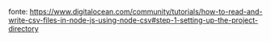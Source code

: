 fonte: https://www.digitalocean.com/community/tutorials/how-to-read-and-write-csv-files-in-node-js-using-node-csv#step-1-setting-up-the-project-directory